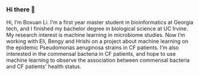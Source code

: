 ### Hi there 👋

Hi, I’m Boxuan Li. I’m a first year master student in bioinformatics at Georgia tech, and I finished my bachelor degree in biological science at UC Irvine. My research interest is machine learning in microbiome studies. Now I’m working with Eli, Bengy and Hrishi on a project about machine learning on the epidemic Pseudomonas aeruginosa strains in CF patients. I’m also interested in the commensal bacteria in CF patients, and hope to use machine learning to observe the association between commensal bacteria and CF patients' health status. 

<!--
**BoxuanBobLi/BoxuanBobLi** is a ✨ _special_ ✨ repository because its `README.md` (this file) appears on your GitHub profile.

Here are some ideas to get you started:

- 🔭 I’m currently working on ...
- 🌱 I’m currently learning ...
- 👯 I’m looking to collaborate on ...
- 🤔 I’m looking for help with ...
- 💬 Ask me about ...
- 📫 How to reach me: ...
- 😄 Pronouns: ...
- ⚡ Fun fact: ...
-->
